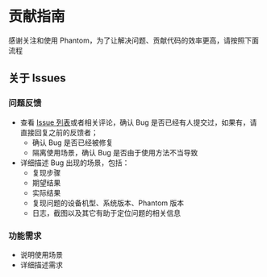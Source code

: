 # 贡献指南

感谢关注和使用 Phantom，为了让解决问题、贡献代码的效率更高，请按照下面流程

## 关于 Issues

### 问题反馈

* 查看 [Issue 列表](https://github.com/ManbangGroup/issues)或者相关评论，确认 Bug 是否已经有人提交过，如果有，请直接回复之前的反馈者；
  * 确认 Bug 是否已经被修复
  * 隔离使用场景，确认 Bug 是否由于使用方法不当导致
* 详细描述 Bug 出现的场景，包括：
  * 复现步骤
  * 期望结果
  * 实际结果
  * 复现问题的设备机型、系统版本、Phantom 版本
  * 日志，截图以及其它有助于定位问题的相关信息

### 功能需求

* 说明使用场景
* 详细描述需求
